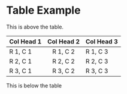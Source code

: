 # Table Example

This is above the table.

| Col Head 1 | Col Head 2 | Col Head 3 |
| ---------- |:----------:| ---------- |
| R 1, C 1   |  R 1, C 2  | R 1, C 3   |
| R 2, C 1   |  R 2, C 2  | R 2, C 3   |
| R 3, C 1   |  R 3, C 2  | R 3, C 3   |

This is below the table